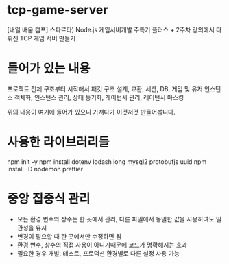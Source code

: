 # tcp-game-server

[내일 배움 캠프] 스파르타) Node.js 게임서버개발 주특기 플러스 + 2주차 강의에서 다뤄진 TCP 게임 서버 만들기

# 들어가 있는 내용

프로젝트 전체 구조부터 시작해서 패킷 구조 설계,
교환,
세션,
DB,
게임 및 유저 인스턴스 객체화,
인스턴스 관리,
상태 동기화,
레이턴시 관리,
레이턴시 마스킹

위의 내용이 여기에 들어가 있으니 가져다가 이것저것 만들어봅니다.

# 사용한 라이브러리들

npm init -y
npm install dotenv lodash long mysql2 protobufjs uuid
npm install -D nodemon prettier

# 중앙 집중식 관리

- 모든 환경 변수와 상수는 한 곳에서 관리, 다른 파일에서 동일한 값을 사용하여도 일관성을 유지
- 변경이 필요할 때 한 곳에서만 수정하면 됨
- 환경 변수, 상수의 직접 사용이 아니기때문에 코드가 명확해지는 효과
- 필요한 경우 개발, 테스트, 프로덕션 환경별로 다른 설정 사용 가능
